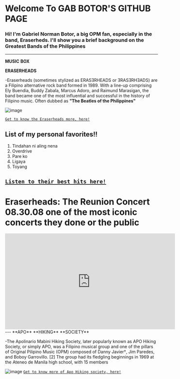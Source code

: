 # Welcome To  **GAB** **BOTOR'S** **GITHUB** **PAGE**
### Hi! I'm **Gabriel Norman Botor**, a big OPM fan, especially in the band, **Eraserheds.** I'll show you a brief background on the **Greatest** Bands of the Philippines
---
**MUSIC** **BOX**

**ERASERHEADS** 

-Eraserheads (sometimes stylized as ERASƎRHEADS or ƎRASƎRHƎADS) are a Filipino alternative rock band formed in 1989. With a line-up comprising Ely Buendia, Buddy Zabala, Marcus Adoro, and Raimund Marasigan, the band became one of the most influential and successful in the history of Filipino music. Often dubbed as **"The Beatles of the Philippines"**

![image](https://user-images.githubusercontent.com/118244660/202374030-96e6a848-f36e-4868-8bf4-1c08fda0c2bb.png)

[`Get to know the Eraserheads more, here!`](https://en.wikipedia.org/wiki/Eraserheads)

## List of  my personal favorites!!
1. Tindahan ni aling nena 
2. Overdrive 
3. Pare ko 
4. Ligaya 
5. Toyang 

[`Listen to their best hits here!`](https://youtu.be/7JQfJQKxH9E)
---
# Eraserheads: The Reunion Concert 08.30.08 one of the most iconic concerts they done or the public

<iframe width="560" height="315" src="https://www.youtube.com/embed/WAvJvAOAkDM" title="YouTube video player" frameborder="0" allow="accelerometer; autoplay; clipboard-write; encrypted-media; gyroscope; picture-in-picture" allowfullscreen></iframe>
---
**APO** **HIKING** **SOCIETY**

-The Apolinario Mabini Hiking Society, later popularly known as APO Hiking Society, or simply APO, was a Filipino musical group and one of the pillars of Original Pilipino Music (OPM) composed of Danny Javier†, Jim Paredes, and Boboy Garrovillo. [2] The group had its fledgling beginnings in 1969 at the Ateneo de Manila high school, with 15 members 

![image](https://user-images.githubusercontent.com/118244660/203221410-3e502198-931b-4c7a-893c-e5f788cd20c3.png)
[`Get to know more of Apo Hiking society, here!`](https://en.wikipedia.org/wiki/APO_Hiking_Society)

